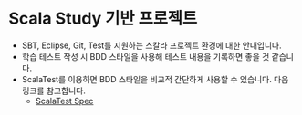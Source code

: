Scala Study 기반 프로젝트
=======================

- SBT, Eclipse, Git, Test를 지원하는 스칼라 프로젝트 환경에 대한 안내입니다. 
- 학습 테스트 작성 시 BDD 스타일을 사용해 테스트 내용을 기록하면 좋을 것 같습니다.
- ScalaTest를 이용하면 BDD 스타일을 비교적 간단하게 사용할 수 있습니다. 다음 링크를 참고합니다.
	- [ScalaTest Spec](http://www.scalatest.org/getting_started_with_spec)